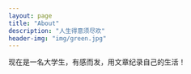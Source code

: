 ```yaml
---
layout: page
title: "About"
description: "人生得意须尽欢" 
header-img: "img/green.jpg"
---
```


现在是一名大学生，有感而发，用文章纪录自己的生活！





